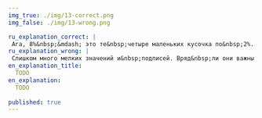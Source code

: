 ```yaml
---
img_true: ./img/13-correct.png
img_false: ./img/13-wrong.png

ru_explanation_correct: |
 Ага, 8%&nbsp;&mdash; это те&nbsp;четыре маленьких кусочка по&nbsp;2%. Когда много мелких значений, их&nbsp;лучше объединять в&nbsp;одну категорию.
ru_explanation_wrong: |
 Слишком много мелких значений и&nbsp;подписей. Вряд&nbsp;ли они важны настолько, чтобы выделять их&nbsp;в&nbsp;отдельные кусочки. Лучше объедини в&nbsp;одну&nbsp;&mdash; &laquo;Другие&raquo;.
en_explanation_title:
  TODO
en_explanation:
  TODO
  
published: true
---
```


